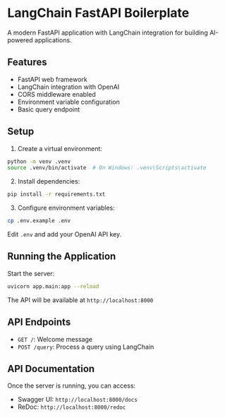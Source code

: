 # LangChain FastAPI Boilerplate

A modern FastAPI application with LangChain integration for building AI-powered applications.

## Features

- FastAPI web framework
- LangChain integration with OpenAI
- CORS middleware enabled
- Environment variable configuration
- Basic query endpoint

## Setup

1. Create a virtual environment:
```bash
python -m venv .venv
source .venv/bin/activate  # On Windows: .venv\Scripts\activate
```

2. Install dependencies:
```bash
pip install -r requirements.txt
```

3. Configure environment variables:
```bash
cp .env.example .env
```
Edit `.env` and add your OpenAI API key.

## Running the Application

Start the server:
```bash
uvicorn app.main:app --reload
```

The API will be available at `http://localhost:8000`

## API Endpoints

- `GET /`: Welcome message
- `POST /query`: Process a query using LangChain

## API Documentation

Once the server is running, you can access:
- Swagger UI: `http://localhost:8000/docs`
- ReDoc: `http://localhost:8000/redoc`
